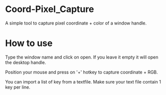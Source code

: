 # Coord-Pixel_Capture

A simple tool to capture pixel coordinate + color of a window handle.


# How to use

Type the window name and click on open. If you leave it empty it will open the desktop handle.

Position your mouse and press on '+' hotkey to capture coordinate + RGB.

You can import a list of key from a textfile. Make sure your text file contain 1 key per line.
